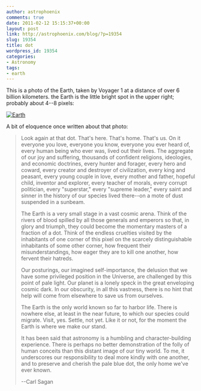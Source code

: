 ```yaml
---
author: astrophoenix
comments: true
date: 2011-02-12 15:15:37+00:00
layout: post
link: http://astrophoenix.com/blog/?p=19354
slug: 19354
title: dot
wordpress_id: 19354
categories:
- Astronomy
tags:
- earth
---
```


This is a photo of the Earth, taken by Voyager 1 at a distance of over 6 billion kilometers. the Earth is the little bright spot in the upper right; probably about 4--8 pixels:

  
  
[![Earth](/blog/wp-uploads/astrophoenix/2011/02/20110212-082251.jpg)](/blog/wp-uploads/astrophoenix/2011/02/20110212-082251.jpg)

A bit of eloquence once written about that photo:



<blockquote>Look again at that dot. That's here. That's home. That's us. On it everyone you love, everyone you know, everyone you ever heard of, every human being who ever was, lived out their lives. The aggregate of our joy and suffering, thousands of confident religions, ideologies, and economic doctrines, every hunter and forager, every hero and coward, every creator and destroyer of civilization, every king and peasant, every young couple in love, every mother and father, hopeful child, inventor and explorer, every teacher of morals, every corrupt politician, every "superstar," every "supreme leader," every saint and sinner in the history of our species lived there--on a mote of dust suspended in a sunbeam.

The Earth is a very small stage in a vast cosmic arena. Think of the rivers of blood spilled by all those generals and emperors so that, in glory and triumph, they could become the momentary masters of a fraction of a dot. Think of the endless cruelties visited by the inhabitants of one corner of this pixel on the scarcely distinguishable inhabitants of some other corner, how frequent their misunderstandings, how eager they are to kill one another, how fervent their hatreds.

Our posturings, our imagined self-importance, the delusion that we have some privileged position in the Universe, are challenged by this point of pale light. Our planet is a lonely speck in the great enveloping cosmic dark. In our obscurity, in all this vastness, there is no hint that help will come from elsewhere to save us from ourselves.

The Earth is the only world known so far to harbor life. There is nowhere else, at least in the near future, to which our species could migrate. Visit, yes. Settle, not yet. Like it or not, for the moment the Earth is where we make our stand.

It has been said that astronomy is a humbling and character-building experience. There is perhaps no better demonstration of the folly of human conceits than this distant image of our tiny world. To me, it underscores our responsibility to deal more kindly with one another, and to preserve and cherish the pale blue dot, the only home we've ever known.

--Carl Sagan</blockquote>
